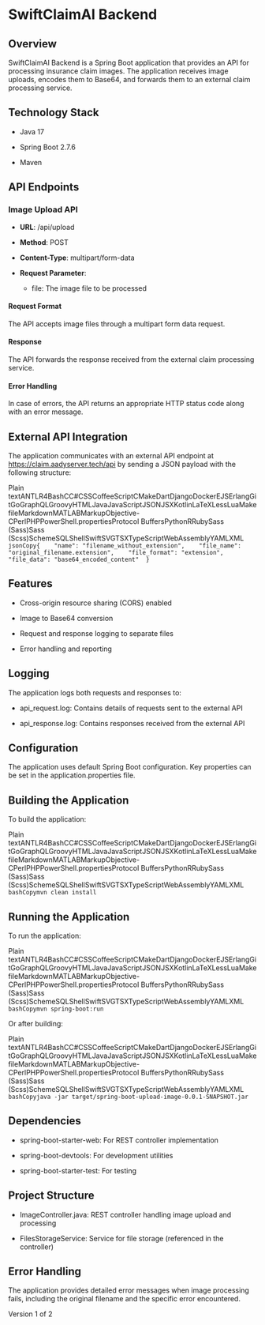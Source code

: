 SwiftClaimAI Backend
====================

Overview
--------

SwiftClaimAI Backend is a Spring Boot application that provides an API for processing insurance claim images. The application receives image uploads, encodes them to Base64, and forwards them to an external claim processing service.

Technology Stack
----------------

*   Java 17
    
*   Spring Boot 2.7.6
    
*   Maven
    

API Endpoints
-------------

### Image Upload API

*   **URL**: /api/upload
    
*   **Method**: POST
    
*   **Content-Type**: multipart/form-data
    
*   **Request Parameter**:
    
    *   file: The image file to be processed
        

#### Request Format

The API accepts image files through a multipart form data request.

#### Response

The API forwards the response received from the external claim processing service.

#### Error Handling

In case of errors, the API returns an appropriate HTTP status code along with an error message.

External API Integration
------------------------

The application communicates with an external API endpoint at https://claim.aadyserver.tech/api by sending a JSON payload with the following structure:

Plain textANTLR4BashCC#CSSCoffeeScriptCMakeDartDjangoDockerEJSErlangGitGoGraphQLGroovyHTMLJavaJavaScriptJSONJSXKotlinLaTeXLessLuaMakefileMarkdownMATLABMarkupObjective-CPerlPHPPowerShell.propertiesProtocol BuffersPythonRRubySass (Sass)Sass (Scss)SchemeSQLShellSwiftSVGTSXTypeScriptWebAssemblyYAMLXML`   jsonCopy{    "name": "filename_without_extension",    "file_name": "original_filename.extension",    "file_format": "extension",    "file_data": "base64_encoded_content"  }   `

Features
--------

*   Cross-origin resource sharing (CORS) enabled
    
*   Image to Base64 conversion
    
*   Request and response logging to separate files
    
*   Error handling and reporting
    

Logging
-------

The application logs both requests and responses to:

*   api\_request.log: Contains details of requests sent to the external API
    
*   api\_response.log: Contains responses received from the external API
    

Configuration
-------------

The application uses default Spring Boot configuration. Key properties can be set in the application.properties file.

Building the Application
------------------------

To build the application:

Plain textANTLR4BashCC#CSSCoffeeScriptCMakeDartDjangoDockerEJSErlangGitGoGraphQLGroovyHTMLJavaJavaScriptJSONJSXKotlinLaTeXLessLuaMakefileMarkdownMATLABMarkupObjective-CPerlPHPPowerShell.propertiesProtocol BuffersPythonRRubySass (Sass)Sass (Scss)SchemeSQLShellSwiftSVGTSXTypeScriptWebAssemblyYAMLXML`   bashCopymvn clean install   `

Running the Application
-----------------------

To run the application:

Plain textANTLR4BashCC#CSSCoffeeScriptCMakeDartDjangoDockerEJSErlangGitGoGraphQLGroovyHTMLJavaJavaScriptJSONJSXKotlinLaTeXLessLuaMakefileMarkdownMATLABMarkupObjective-CPerlPHPPowerShell.propertiesProtocol BuffersPythonRRubySass (Sass)Sass (Scss)SchemeSQLShellSwiftSVGTSXTypeScriptWebAssemblyYAMLXML`   bashCopymvn spring-boot:run   `

Or after building:

Plain textANTLR4BashCC#CSSCoffeeScriptCMakeDartDjangoDockerEJSErlangGitGoGraphQLGroovyHTMLJavaJavaScriptJSONJSXKotlinLaTeXLessLuaMakefileMarkdownMATLABMarkupObjective-CPerlPHPPowerShell.propertiesProtocol BuffersPythonRRubySass (Sass)Sass (Scss)SchemeSQLShellSwiftSVGTSXTypeScriptWebAssemblyYAMLXML`   bashCopyjava -jar target/spring-boot-upload-image-0.0.1-SNAPSHOT.jar   `

Dependencies
------------

*   spring-boot-starter-web: For REST controller implementation
    
*   spring-boot-devtools: For development utilities
    
*   spring-boot-starter-test: For testing
    

Project Structure
-----------------

*   ImageController.java: REST controller handling image upload and processing
    
*   FilesStorageService: Service for file storage (referenced in the controller)
    

Error Handling
--------------

The application provides detailed error messages when image processing fails, including the original filename and the specific error encountered.

Version 1 of 2